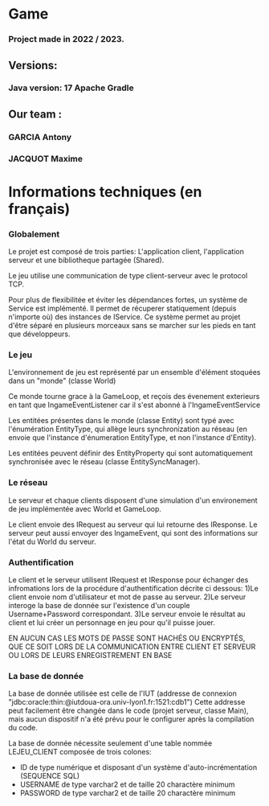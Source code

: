 # Game

### Project made in 2022 / 2023.

## Versions:

### Java version: 17 Apache Gradle

## Our team :

### GARCIA Antony

### JACQUOT Maxime

# Informations techniques (en français)
### Globalement
Le projet est composé de trois parties: L'application client, l'application serveur et une bibliotheque partagée (Shared).

Le jeu utilise une communication de type client-serveur avec le protocol TCP.

Pour plus de flexibilitée et éviter les dépendances fortes, un système de Service est implémenté.
Il permet de récuperer statiquement (depuis n'importe où) des instances de IService.
Ce système permet au projet d'être séparé en plusieurs morceaux sans se marcher sur les pieds en tant que développeurs.

### Le jeu

L'environnement de jeu est représenté par un ensemble d'élément stoquées dans un "monde" (classe World)

Ce monde tourne grace à la GameLoop, et reçois des évenement exterieurs en tant que IngameEventListener car il s'est abonné à l'IngameEventService

Les entitées présentes dans le monde (classe Entity) sont typé avec l'énumération EntityType, qui allège leurs synchronization au réseau (en envoie que l'instance d'énumeration EntityType, et non l'instance d'Entity).

Les entitées peuvent définir des EntityProperty qui sont automatiquement synchronisée avec le réseau (classe EntitySyncManager).

### Le réseau

Le serveur et chaque clients disposent d'une simulation d'un environement de jeu implémentée avec World et GameLoop.

Le client envoie des IRequest au serveur qui lui retourne des IResponse.
Le serveur peut aussi envoyer des IngameEvent, qui sont des informations sur l'état du World du serveur.

### Authentification

Le client et le serveur utilisent IRequest et IResponse pour échanger des infromations lors de la procédure d'authentification décrite ci dessous:
1)Le client envoie nom d'utilisateur et mot de passe au serveur.
2)Le serveur interoge la base de donnée sur l'existence d'un couple Username+Password correspondant.
3)Le serveur envoie le résultat au client et lui créer un personnage en jeu pour qu'il puisse jouer.

EN AUCUN CAS LES MOTS DE PASSE SONT HACHÉS OU ENCRYPTÉS, QUE CE SOIT LORS DE LA COMMUNICATION ENTRE CLIENT ET SERVEUR OU LORS DE LEURS
ENREGISTREMENT EN BASE

### La base de donnée
La base de donnée utilisée est celle de l'IUT (addresse de connexion "jdbc:oracle:thin:@iutdoua-ora.univ-lyon1.fr:1521:cdb1")
Cette addresse peut facilement être changée dans le code (projet serveur, classe Main), mais aucun dispositif n'a été prévu pour le configurer après la compilation du code.

La base de donnée nécessite seulement d'une table nommée LEJEU_CLIENT composée de trois colones:
 * 	ID de type numérique et disposant d'un système d'auto-incrémentation (SEQUENCE SQL)
 *  USERNAME de type varchar2 et de taille 20 charactère minimum
 *  PASSWORD de type varchar2 et de taille 20 charactère minimum